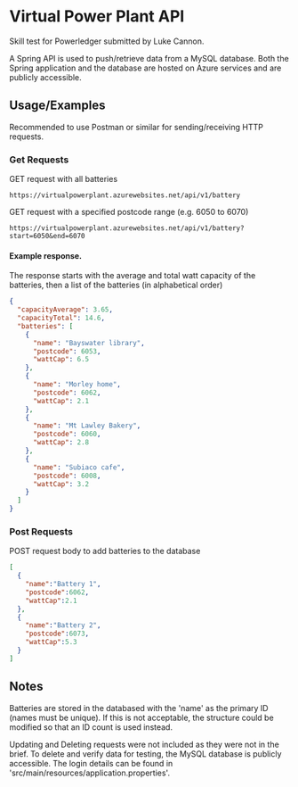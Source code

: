 
# Virtual Power Plant API

Skill test for Powerledger submitted by Luke Cannon.

A Spring API is used to push/retrieve data from a MySQL database. Both the Spring application and the database are hosted on Azure services and are publicly accessible.

## Usage/Examples
Recommended to use Postman or similar for sending/receiving HTTP requests.

### Get Requests
GET request with all batteries
```
https://virtualpowerplant.azurewebsites.net/api/v1/battery
```

GET request with a specified postcode range (e.g. 6050 to 6070)
```
https://virtualpowerplant.azurewebsites.net/api/v1/battery?start=6050&end=6070
```

#### Example response.
The response starts with the average and total watt capacity of the batteries, then a list of the batteries (in alphabetical order)
```json
{
  "capacityAverage": 3.65,
  "capacityTotal": 14.6,
  "batteries": [
    {
      "name": "Bayswater library",
      "postcode": 6053,
      "wattCap": 6.5
    },
    {
      "name": "Morley home",
      "postcode": 6062,
      "wattCap": 2.1
    },
    {
      "name": "Mt Lawley Bakery",
      "postcode": 6060,
      "wattCap": 2.8
    },
    {
      "name": "Subiaco cafe",
      "postcode": 6008,
      "wattCap": 3.2
    }
  ]
}
```

### Post Requests
POST request body to add batteries to the database
```json
[
  {
    "name":"Battery 1",
    "postcode":6062,
    "wattCap":2.1
  },
  {
    "name":"Battery 2",
    "postcode":6073,
    "wattCap":5.3
  }
]
```


## Notes

Batteries are stored in the databased with the 'name' as the primary ID (names must be unique). If this is not acceptable, the structure could be modified so that an ID count is used instead.

Updating and Deleting requests were not included as they were not in the brief. To delete and verify data for testing, the MySQL database is publicly accessible. The login details can be found in 'src/main/resources/application.properties'.


